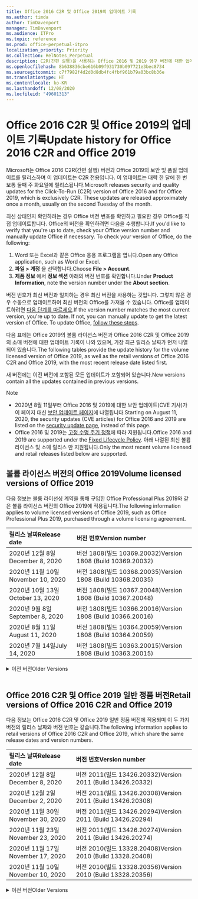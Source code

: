 ```yaml
---
title: Office 2016 C2R 및 Office 2019의 업데이트 기록
ms.author: timda
author: TimDavenport
manager: TimDavenport
ms.audience: ITPro
ms.topic: reference
ms.prod: office-perpetual-itpro
localization_priority: Priority
ms.collection: RelNotes_Perpetual
description: C2R(간편 실행)을 사용하는 Office 2016 및 2019 영구 버전에 대한 업데이트 기록을 IT 전문가에게 제공합니다.
ms.openlocfilehash: 8b638836cbe616b09f931730b097721e3bec8734
ms.sourcegitcommit: c7f7982f4d2d0d8db4fc4fbf961b79a03bc8b36e
ms.translationtype: HT
ms.contentlocale: ko-KR
ms.lasthandoff: 12/08/2020
ms.locfileid: "49601313"
---
```

# <a name="update-history-for-office-2016-c2r-and-office-2019"></a><span data-ttu-id="29d48-103">Office 2016 C2R 및 Office 2019의 업데이트 기록</span><span class="sxs-lookup"><span data-stu-id="29d48-103">Update history for Office 2016 C2R and Office 2019</span></span>

<span data-ttu-id="29d48-p101">Microsoft는 Office 2016 C2R(간편 실행) 버전과 Office 2019의 보안 및 품질 업데이트를 릴리스하며 이 업데이트는 C2R 전용입니다. 이 업데이트는 대략 한 달에 한 번 보통 둘째 주 화요일에 릴리스됩니다.</span><span class="sxs-lookup"><span data-stu-id="29d48-p101">Microsoft releases security and quality updates for the Click-To-Run (C2R) version of Office 2016 and for Office 2019, which is exclusively C2R. These updates are released approximately once a month, usually on the second Tuesday of the month.</span></span>

<span data-ttu-id="29d48-p102">최신 상태인지 확인하려는 경우 Office 버전 번호를 확인하고 필요한 경우 Office를 직접 업데이트합니다. Office의 버전을 확인하려면 다음을 수행합니다.</span><span class="sxs-lookup"><span data-stu-id="29d48-p102">If you'd like to verify that you're up to date, check your Office version number and manually update Office if necessary. To check your version of Office, do the following:</span></span>

  1.    <span data-ttu-id="29d48-108">Word 또는 Excel과 같은 Office 응용 프로그램을 엽니다.</span><span class="sxs-lookup"><span data-stu-id="29d48-108">Open any Office application, such as Word or Excel.</span></span>
  2.    <span data-ttu-id="29d48-109">**파일 > 계정** 을 선택합니다.</span><span class="sxs-lookup"><span data-stu-id="29d48-109">Choose **File > Account**.</span></span>
  3.    <span data-ttu-id="29d48-110">**제품 정보** 에서 **정보 섹션** 아래의 버전 번호를 확인합니다.</span><span class="sxs-lookup"><span data-stu-id="29d48-110">Under **Product Information**, note the version number under the **About section**.</span></span>

<span data-ttu-id="29d48-p103">버전 번호가 최신 버전과 일치하는 경우 최신 버전을 사용하는 것입니다. 그렇지 않은 경우 수동으로 업데이트하여 최신 버전의 Office를 가져올 수 있습니다. Office를 업데이트하려면 [다음 단계를 따르세요](https://support.office.com/article/2ab296f3-7f03-43a2-8e50-46de917611c5).</span><span class="sxs-lookup"><span data-stu-id="29d48-p103">If the version number matches the most current version, you're up to date. If not, you can manually update to get the latest version of Office. To update Office, [follow these steps](https://support.office.com/article/2ab296f3-7f03-43a2-8e50-46de917611c5).</span></span>


<span data-ttu-id="29d48-114">다음 표에는 Office 2019의 볼륨 라이선스 버전과 Office 2016 C2R 및 Office 2019의 소매 버전에 대한 업데이트 기록이 나와 있으며, 가장 최근 릴리스 날짜가 먼저 나열되어 있습니다.</span><span class="sxs-lookup"><span data-stu-id="29d48-114">The following tables provide the update history for the volume licensed version of Office 2019, as well as the retail versions of Office 2016 C2R and Office 2019, with the most recent release date listed first.</span></span>

<span data-ttu-id="29d48-115">새 버전에는 이전 버전에 포함된 모든 업데이트가 포함되어 있습니다.</span><span class="sxs-lookup"><span data-stu-id="29d48-115">New versions contain all the updates contained in previous versions.</span></span>


 > [!NOTE]
> - <span data-ttu-id="29d48-116">2020년 8월 11일부터 Office 2016 및 2019에 대한 보안 업데이트(CVE 기사)가 이 페이지 대신 [ 보안 업데이트 페이지](https://docs.microsoft.com/officeupdates/microsoft365-apps-security-updates)에 나열됩니다.</span><span class="sxs-lookup"><span data-stu-id="29d48-116">Starting on August 11, 2020, the security updates (CVE articles) for Office 2016 and 2019 are listed on the [security update page](https://docs.microsoft.com/officeupdates/microsoft365-apps-security-updates), instead of this page.</span></span> 
> - <span data-ttu-id="29d48-117">Office 2016 및 2019는 [고정 수명 주기 정책](https://docs.microsoft.com/lifecycle/policies/fixed)에 따라 지원됩니다.</span><span class="sxs-lookup"><span data-stu-id="29d48-117">Office 2016 and 2019 are supported under the [Fixed Lifecycle Policy](https://docs.microsoft.com/lifecycle/policies/fixed).</span></span> <span data-ttu-id="29d48-118">아래 나열된 최신 볼륨 라이선스 및 소매 릴리스 만 지원됩니다.</span><span class="sxs-lookup"><span data-stu-id="29d48-118">Only the most recent volume licensed and retail releases listed below are supported.</span></span>


## <a name="volume-licensed-versions-of-office-2019"></a><span data-ttu-id="29d48-119">볼륨 라이선스 버전의 Office 2019</span><span class="sxs-lookup"><span data-stu-id="29d48-119">Volume licensed versions of Office 2019</span></span>
<span data-ttu-id="29d48-120">다음 정보는 볼륨 라이선싱 계약을 통해 구입한 Office Professional Plus 2019와 같은 볼륨 라이선스 버전의 Office 2019에 적용됩니다.</span><span class="sxs-lookup"><span data-stu-id="29d48-120">The following information applies to volume licensed versions of Office 2019, such as Office Professional Plus 2019, purchased through a volume licensing agreement.</span></span>

[//]: # (VL 테이블 시작 제거 안 함)


|<span data-ttu-id="29d48-122">**릴리스 날짜**</span><span class="sxs-lookup"><span data-stu-id="29d48-122">**Release date**</span></span>|<span data-ttu-id="29d48-123">**버전 번호**</span><span class="sxs-lookup"><span data-stu-id="29d48-123">**Version number**</span></span>|
|:-----|:-----|
|<span data-ttu-id="29d48-124">2020년 12월 8일</span><span class="sxs-lookup"><span data-stu-id="29d48-124">December 8, 2020</span></span>|<span data-ttu-id="29d48-125">버전 1808(빌드 10369.20032)</span><span class="sxs-lookup"><span data-stu-id="29d48-125">Version 1808 (Build 10369.20032)</span></span>|
|<span data-ttu-id="29d48-126">2020년 11월 10일</span><span class="sxs-lookup"><span data-stu-id="29d48-126">November 10, 2020</span></span>|<span data-ttu-id="29d48-127">버전 1808(빌드 10368.20035)</span><span class="sxs-lookup"><span data-stu-id="29d48-127">Version 1808 (Build 10368.20035)</span></span>|
|<span data-ttu-id="29d48-128">2020년 10월 13일</span><span class="sxs-lookup"><span data-stu-id="29d48-128">October 13, 2020</span></span>|<span data-ttu-id="29d48-129">버전 1808(빌드 10367.20048)</span><span class="sxs-lookup"><span data-stu-id="29d48-129">Version 1808 (Build 10367.20048)</span></span>|
|<span data-ttu-id="29d48-130">2020년 9월 8일</span><span class="sxs-lookup"><span data-stu-id="29d48-130">September 8, 2020</span></span>|<span data-ttu-id="29d48-131">버전 1808(빌드 10366.20016)</span><span class="sxs-lookup"><span data-stu-id="29d48-131">Version 1808 (Build 10366.20016)</span></span>|
|<span data-ttu-id="29d48-132">2020년 8월 11일</span><span class="sxs-lookup"><span data-stu-id="29d48-132">August 11, 2020</span></span>|<span data-ttu-id="29d48-133">버전 1808(빌드 10364.20059)</span><span class="sxs-lookup"><span data-stu-id="29d48-133">Version 1808 (Build 10364.20059)</span></span>|
|<span data-ttu-id="29d48-134">2020년 7월 14일</span><span class="sxs-lookup"><span data-stu-id="29d48-134">July 14, 2020</span></span>   |<span data-ttu-id="29d48-135">버전 1808(빌드 10363.20015)</span><span class="sxs-lookup"><span data-stu-id="29d48-135">Version 1808 (Build 10363.20015)</span></span>  |


[//]: # (VL TABLE END를 제거하지 마십시오.)

<details>
<summary><span data-ttu-id="29d48-137">이전 버전</span><span class="sxs-lookup"><span data-stu-id="29d48-137">Older Versions</span></span></summary>
 

[//]: # (VL 오래된 테이블 시작)을(를) 제거하지 마십시오.


|<span data-ttu-id="29d48-139">**릴리스 날짜**</span><span class="sxs-lookup"><span data-stu-id="29d48-139">**Release date**</span></span>|<span data-ttu-id="29d48-140">**버전 번호**</span><span class="sxs-lookup"><span data-stu-id="29d48-140">**Version number**</span></span>|
|:-----|:-----|
|<span data-ttu-id="29d48-141">2020년 6월 9일</span><span class="sxs-lookup"><span data-stu-id="29d48-141">June 9, 2020</span></span>   |<span data-ttu-id="29d48-142">버전 1808(빌드 10361.20002)</span><span class="sxs-lookup"><span data-stu-id="29d48-142">Version 1808 (Build 10361.20002)</span></span>  |
|<span data-ttu-id="29d48-143">2020년 5월 12일</span><span class="sxs-lookup"><span data-stu-id="29d48-143">May 12, 2020</span></span>   |<span data-ttu-id="29d48-144">버전 1808(빌드 10359.20023)</span><span class="sxs-lookup"><span data-stu-id="29d48-144">Version 1808 (Build 10359.20023)</span></span>  |
|<span data-ttu-id="29d48-145">2020년 4월 14일</span><span class="sxs-lookup"><span data-stu-id="29d48-145">April 14, 2020</span></span>   |<span data-ttu-id="29d48-146">버전 1808(빌드 10358.20061)</span><span class="sxs-lookup"><span data-stu-id="29d48-146">Version 1808 (Build 10358.20061)</span></span>  |
|<span data-ttu-id="29d48-147">2020년 3월 10일</span><span class="sxs-lookup"><span data-stu-id="29d48-147">March 10, 2020</span></span>   |<span data-ttu-id="29d48-148">버전 1808 (빌드 10357.20081)</span><span class="sxs-lookup"><span data-stu-id="29d48-148">Version 1808 (Build 10357.20081)</span></span>  |
|<span data-ttu-id="29d48-149">2020년 2월 11일</span><span class="sxs-lookup"><span data-stu-id="29d48-149">February 11, 2020</span></span>   |<span data-ttu-id="29d48-150">버전 1808 (빌드 10356.20006)</span><span class="sxs-lookup"><span data-stu-id="29d48-150">Version 1808 (Build 10356.20006)</span></span>  |


[//]: # (VL 오래된 테이블 종료)를 제거하지 마십시오.

</details>


<br/>

## <a name="retail-versions-of-office-2016-c2r-and-office-2019"></a><span data-ttu-id="29d48-152">Office 2016 C2R 및 Office 2019 일반 정품 버전</span><span class="sxs-lookup"><span data-stu-id="29d48-152">Retail versions of Office 2016 C2R and Office 2019</span></span>
<span data-ttu-id="29d48-153">다음 정보는 Office 2016 C2R 및 Office 2019 일반 정품 버전에 적용되며 이 두 가지 버전의 릴리스 날짜와 버전 번호는 같습니다.</span><span class="sxs-lookup"><span data-stu-id="29d48-153">The following information applies to retail versions of Office 2016 C2R and Office 2019, which share the same release dates and version numbers.</span></span>

[//]: # (VL 테이블 시작 제거 안 함)


|<span data-ttu-id="29d48-155">**릴리스 날짜**</span><span class="sxs-lookup"><span data-stu-id="29d48-155">**Release date**</span></span>|<span data-ttu-id="29d48-156">**버전 번호**</span><span class="sxs-lookup"><span data-stu-id="29d48-156">**Version number**</span></span>|
|:-----|:-----|
|<span data-ttu-id="29d48-157">2020년 12월 8일</span><span class="sxs-lookup"><span data-stu-id="29d48-157">December 8, 2020</span></span>|<span data-ttu-id="29d48-158">버전 2011(빌드 13426.20332)</span><span class="sxs-lookup"><span data-stu-id="29d48-158">Version 2011 (Build 13426.20332)</span></span>|
|<span data-ttu-id="29d48-159">2020년 12월 2일</span><span class="sxs-lookup"><span data-stu-id="29d48-159">December 2, 2020</span></span>|<span data-ttu-id="29d48-160">버전 2011(빌드 13426.20308)</span><span class="sxs-lookup"><span data-stu-id="29d48-160">Version 2011 (Build 13426.20308)</span></span>|
|<span data-ttu-id="29d48-161">2020년 11월 30일</span><span class="sxs-lookup"><span data-stu-id="29d48-161">November 30, 2020</span></span>|<span data-ttu-id="29d48-162">버전 2011(빌드 13426.20294)</span><span class="sxs-lookup"><span data-stu-id="29d48-162">Version 2011 (Build 13426.20294)</span></span>|
|<span data-ttu-id="29d48-163">2020년 11월 23일</span><span class="sxs-lookup"><span data-stu-id="29d48-163">November 23, 2020</span></span>|<span data-ttu-id="29d48-164">버전 2011(빌드 13426.20274)</span><span class="sxs-lookup"><span data-stu-id="29d48-164">Version 2011 (Build 13426.20274)</span></span>|
|<span data-ttu-id="29d48-165">2020년 11월 17일</span><span class="sxs-lookup"><span data-stu-id="29d48-165">November 17, 2020</span></span>|<span data-ttu-id="29d48-166">버전 2010(빌드 13328.20408)</span><span class="sxs-lookup"><span data-stu-id="29d48-166">Version 2010 (Build 13328.20408)</span></span>|
|<span data-ttu-id="29d48-167">2020년 11월 10일</span><span class="sxs-lookup"><span data-stu-id="29d48-167">November 10, 2020</span></span>|<span data-ttu-id="29d48-168">버전 2010(빌드 13328.20356)</span><span class="sxs-lookup"><span data-stu-id="29d48-168">Version 2010 (Build 13328.20356)</span></span>|


[//]: # (VL 테이블 시작 제거 안 함)

<details>
<summary><span data-ttu-id="29d48-170">이전 버전</span><span class="sxs-lookup"><span data-stu-id="29d48-170">Older Versions</span></span></summary>
 

[//]: # (VL 테이블 시작 제거 안 함)


|<span data-ttu-id="29d48-172">**릴리스 날짜**</span><span class="sxs-lookup"><span data-stu-id="29d48-172">**Release date**</span></span>|<span data-ttu-id="29d48-173">**버전 번호**</span><span class="sxs-lookup"><span data-stu-id="29d48-173">**Version number**</span></span>|
|:-----|:-----|
|<span data-ttu-id="29d48-174">2020년 10월 27일</span><span class="sxs-lookup"><span data-stu-id="29d48-174">October 27, 2020</span></span>|<span data-ttu-id="29d48-175">버전 2010(빌드 13328.20292)</span><span class="sxs-lookup"><span data-stu-id="29d48-175">Version 2010 (Build 13328.20292)</span></span>|
|<span data-ttu-id="29d48-176">2020년 10월 21일</span><span class="sxs-lookup"><span data-stu-id="29d48-176">October 21, 2020</span></span>|<span data-ttu-id="29d48-177">버전 2009(빌드 13231.20418)</span><span class="sxs-lookup"><span data-stu-id="29d48-177">Version 2009 (Build 13231.20418)</span></span>|
|<span data-ttu-id="29d48-178">2020년 10월 13일</span><span class="sxs-lookup"><span data-stu-id="29d48-178">October 13, 2020</span></span>|<span data-ttu-id="29d48-179">버전 2009(빌드 13231.20390)</span><span class="sxs-lookup"><span data-stu-id="29d48-179">Version 2009 (Build 13231.20390)</span></span>|
|<span data-ttu-id="29d48-180">2020년 10월 8일</span><span class="sxs-lookup"><span data-stu-id="29d48-180">October 8, 2020</span></span>|<span data-ttu-id="29d48-181">버전 2009(빌드 13231.20368)</span><span class="sxs-lookup"><span data-stu-id="29d48-181">Version 2009 (Build 13231.20368)</span></span>|
|<span data-ttu-id="29d48-182">2020년 9월 28일</span><span class="sxs-lookup"><span data-stu-id="29d48-182">September 28, 2020</span></span>|<span data-ttu-id="29d48-183">버전 2009(빌드 13231.20262)</span><span class="sxs-lookup"><span data-stu-id="29d48-183">Version 2009 (Build 13231.20262)</span></span>|
|<span data-ttu-id="29d48-184">2020년 9월 22일</span><span class="sxs-lookup"><span data-stu-id="29d48-184">September 22, 2020</span></span>|<span data-ttu-id="29d48-185">버전 2008(빌드 13127.20508)</span><span class="sxs-lookup"><span data-stu-id="29d48-185">Version 2008 (Build 13127.20508)</span></span>|
|<span data-ttu-id="29d48-186">2020년 9월 9일</span><span class="sxs-lookup"><span data-stu-id="29d48-186">September 9, 2020</span></span>|<span data-ttu-id="29d48-187">버전 2008(빌드 13127.20408)</span><span class="sxs-lookup"><span data-stu-id="29d48-187">Version 2008 (Build 13127.20408)</span></span>|
|<span data-ttu-id="29d48-188">2020년 8월 31일</span><span class="sxs-lookup"><span data-stu-id="29d48-188">August 31, 2020</span></span>|<span data-ttu-id="29d48-189">버전 2008(빌드 13127.20296)</span><span class="sxs-lookup"><span data-stu-id="29d48-189">Version 2008 (Build 13127.20296)</span></span>|
|<span data-ttu-id="29d48-190">2020년 8월 25일</span><span class="sxs-lookup"><span data-stu-id="29d48-190">August 25, 2020</span></span>|<span data-ttu-id="29d48-191">버전 2007(빌드 13029.20460)</span><span class="sxs-lookup"><span data-stu-id="29d48-191">Version 2007 (Build 13029.20460)</span></span>|
|<span data-ttu-id="29d48-192">2020년 8월 11일</span><span class="sxs-lookup"><span data-stu-id="29d48-192">August 11, 2020</span></span>|<span data-ttu-id="29d48-193">버전 2007(빌드 13029.20344)</span><span class="sxs-lookup"><span data-stu-id="29d48-193">Version 2007 (Build 13029.20344)</span></span>|
|<span data-ttu-id="29d48-194">2020년 7월 30일</span><span class="sxs-lookup"><span data-stu-id="29d48-194">July 30, 2020</span></span>|<span data-ttu-id="29d48-195">버전 2007(빌드 13029.20308)</span><span class="sxs-lookup"><span data-stu-id="29d48-195">Version 2007 (Build 13029.20308)</span></span>  |
|<span data-ttu-id="29d48-196">2020년 7월 28일</span><span class="sxs-lookup"><span data-stu-id="29d48-196">July 28, 2020</span></span>|<span data-ttu-id="29d48-197">버전 2006(빌드 13001.20498)</span><span class="sxs-lookup"><span data-stu-id="29d48-197">Version 2006 (Build 13001.20498)</span></span>  |
|<span data-ttu-id="29d48-198">2020년 7월 14일</span><span class="sxs-lookup"><span data-stu-id="29d48-198">July 14, 2020</span></span>|<span data-ttu-id="29d48-199">버전 2006(빌드 13001.20384)</span><span class="sxs-lookup"><span data-stu-id="29d48-199">Version 2006 (Build 13001.20384)</span></span>  |
|<span data-ttu-id="29d48-200">2020년 6월 30일</span><span class="sxs-lookup"><span data-stu-id="29d48-200">June 30, 2020</span></span>|<span data-ttu-id="29d48-201">버전 2006(빌드 13001.20266)</span><span class="sxs-lookup"><span data-stu-id="29d48-201">Version 2006 (Build 13001.20266)</span></span>  |
|<span data-ttu-id="29d48-202">2020년 6월 24일</span><span class="sxs-lookup"><span data-stu-id="29d48-202">June 24, 2020</span></span>|<span data-ttu-id="29d48-203">버전 2005(빌드 12827.20470)</span><span class="sxs-lookup"><span data-stu-id="29d48-203">Version 2005 (Build 12827.20470)</span></span>  |
|<span data-ttu-id="29d48-204">2020년 6월 9일</span><span class="sxs-lookup"><span data-stu-id="29d48-204">June 9, 2020</span></span>|<span data-ttu-id="29d48-205">버전 2005(빌드 12827.20336)</span><span class="sxs-lookup"><span data-stu-id="29d48-205">Version 2005 (Build 12827.20336)</span></span>  |
|<span data-ttu-id="29d48-206">2020년 6월 2일</span><span class="sxs-lookup"><span data-stu-id="29d48-206">June 2, 2020</span></span>|<span data-ttu-id="29d48-207">버전 2005(빌드 12827.20268)</span><span class="sxs-lookup"><span data-stu-id="29d48-207">Version 2005 (Build 12827.20268)</span></span>  |
|<span data-ttu-id="29d48-208">2020년 5월 21일</span><span class="sxs-lookup"><span data-stu-id="29d48-208">May 21, 2020</span></span>|<span data-ttu-id="29d48-209">버전 2004(빌드 12730.20352)</span><span class="sxs-lookup"><span data-stu-id="29d48-209">Version 2004 (Build 12730.20352)</span></span>  |
|<span data-ttu-id="29d48-210">2020년 5월 12일</span><span class="sxs-lookup"><span data-stu-id="29d48-210">May 12, 2020</span></span>|<span data-ttu-id="29d48-211">버전 2004(버전 12730.20270)</span><span class="sxs-lookup"><span data-stu-id="29d48-211">Version 2004 (Build 12730.20270)</span></span>  |
|<span data-ttu-id="29d48-212">2020년 5월 4일</span><span class="sxs-lookup"><span data-stu-id="29d48-212">May 4, 2020</span></span>|<span data-ttu-id="29d48-213">버전 2004(빌드 12730.20250)</span><span class="sxs-lookup"><span data-stu-id="29d48-213">Version 2004 (Build 12730.20250)</span></span>  |
|<span data-ttu-id="29d48-214">2020년 4월 29일</span><span class="sxs-lookup"><span data-stu-id="29d48-214">April 29, 2020</span></span>|<span data-ttu-id="29d48-215">버전 2004(빌드 12730.20236)</span><span class="sxs-lookup"><span data-stu-id="29d48-215">Version 2004 (Build 12730.20236)</span></span>  |
|<span data-ttu-id="29d48-216">2020년 4월 15일</span><span class="sxs-lookup"><span data-stu-id="29d48-216">April 15, 2020</span></span>|<span data-ttu-id="29d48-217">버전 2003(빌드 12624.20466)</span><span class="sxs-lookup"><span data-stu-id="29d48-217">Version 2003 (Build 12624.20466)</span></span>  |
|<span data-ttu-id="29d48-218">2020년 4월 14일</span><span class="sxs-lookup"><span data-stu-id="29d48-218">April 14, 2020</span></span>|<span data-ttu-id="29d48-219">버전 2003(빌드 12624.20442)</span><span class="sxs-lookup"><span data-stu-id="29d48-219">Version 2003 (Build 12624.20442)</span></span>  |
|<span data-ttu-id="29d48-220">2020년 3월 31일</span><span class="sxs-lookup"><span data-stu-id="29d48-220">March 31, 2020</span></span>|<span data-ttu-id="29d48-221">버전 2003(빌드 12624.20382)</span><span class="sxs-lookup"><span data-stu-id="29d48-221">Version 2003 (Build 12624.20382)</span></span>  |
|<span data-ttu-id="29d48-222">2020년 3월 25일</span><span class="sxs-lookup"><span data-stu-id="29d48-222">March 25, 2020</span></span>|<span data-ttu-id="29d48-223">버전 2003 (빌드 12624.20320)</span><span class="sxs-lookup"><span data-stu-id="29d48-223">Version 2003 (Build 12624.20320)</span></span>  |
|<span data-ttu-id="29d48-224">2020년 3월 10일</span><span class="sxs-lookup"><span data-stu-id="29d48-224">March 10, 2020</span></span>|<span data-ttu-id="29d48-225">버전 2002 (빌드 12527.20278)</span><span class="sxs-lookup"><span data-stu-id="29d48-225">Version 2002 (Build 12527.20278)</span></span>  |
|<span data-ttu-id="29d48-226">2020년 3월 1일</span><span class="sxs-lookup"><span data-stu-id="29d48-226">March 1, 2020</span></span>   |<span data-ttu-id="29d48-227">버전 2002 (빌드 12527.20242)</span><span class="sxs-lookup"><span data-stu-id="29d48-227">Version 2002 (Build 12527.20242)</span></span>  |


[//]: # (VL 테이블 종료제거 안 함)


</details>







